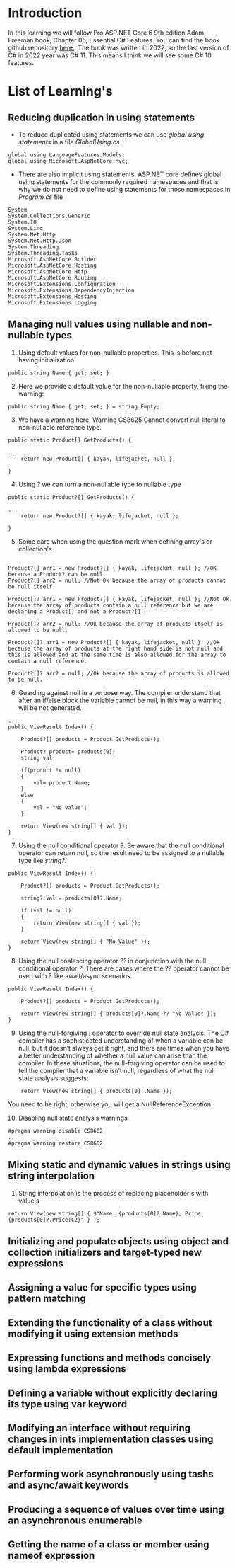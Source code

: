 # Introduction

In this learning we will follow Pro ASP.NET Core 6 9th edition Adam Freeman book, Chapter 05, Essential C# Features. You can find the book github repository [here.](https://github.com/apress/pro-asp.net-core-6). The book was written in 2022, so the last version of C# in 2022 year was C# 11. This means I think we will see some C# 10 features.

# List of Learning's

## Reducing duplication in using statements
- To reduce duplicated using statements we can use _global using statements_ in a file _GlobalUsing.cs_
```
global using LanguageFeatures.Models;
global using Microsoft.AspNetCore.Mvc;
```
- There are also implicit using statements. ASP.NET core defines global using statements for the commonly required namespaces and that is why we do not need to define using statements for those namespaces in _Program.cs_ file
```
System
System.Collections.Generic
System.IO
System.Linq
System.Net.Http
System.Net.Http.Json
System.Threading
System.Threading.Tasks
Microsoft.AspNetCore.Builder
Microsoft.AspNetCore.Hosting
Microsoft.AspNetCore.Http
Microsoft.AspNetCore.Routing
Microsoft.Extensions.Configuration
Microsoft.Extensions.DependencyInjection
Microsoft.Extensions.Hosting
Microsoft.Extensions.Logging
```


## Managing null values using nullable and non-nullable types
1. Using default values for non-nullable properties. This is before not having initialization:

```
public string Name { get; set; }
```
2. Here we provide a default value for the non-nullable property, fixing the warning:
```
public string Name { get; set; } = string.Empty;
```

3. We have a warning here, Warning CS8625 Cannot convert null literal to non-nullable reference type.

```
public static Product[] GetProducts() {

...
    return new Product[] { kayak, lifejacket, null };

}
```

4. Using _?_ we can turn a non-nullable type to nullable type

```
public static Product?[] GetProducts() {

...
    return new Product?[] { kayak, lifejacket, null };

}
```

5. Some care when using the question mark when defining array's or collection's
```

Product?[] arr1 = new Product?[] { kayak, lifejacket, null }; //OK because a Product? can be null.
Product?[] arr2 = null; //Not Ok because the array of products cannot be null itself!

Product[]? arr1 = new Product?[] { kayak, lifejacket, null }; //Not Ok because the array of products contain a null reference but we are declaring a Product[] and not a Product?[]!

Product[]? arr2 = null; //Ok because the array of products itself is allowed to be null.

Product?[]? arr1 = new Product?[] { kayak, lifejacket, null }; //Ok because the array of products at the right hand side is not null and this is allowed and at the same time is also allowed for the array to contain a null reference. 

Product?[]? arr2 = null; //Ok because the array of products is allowed to be null.

```

6. Guarding against null in a verbose way. The compiler understand that after an if/else block the variable cannot be null, in this way a warning will be not generated.
```
...
public ViewResult Index() {

    Product?[] products = Product.GetProducts();
    
    Product? product= products[0];
    string val;

    if(product != null)
    {
        val= product.Name;
    }
    else
    {
        val = "No value";
    }

    return View(new string[] { val });
}
```

7. Using the null conditional operator ?. Be aware that the null conditional operator can return null, so the result need to be assigned to a nullable type like _string?_.

```
public ViewResult Index() {

    Product?[] products = Product.GetProducts();
    
    string? val = products[0]?.Name;

    if (val != null)
    {
        return View(new string[] { val });
    }
    
    return View(new string[] { "No Value" });
}
```

8. Using the null coalescing operator _??_ in conjunction with the null conditional operator _?_. There are cases where the ?? operator cannot be used with ? like await/async scenarios.

```
public ViewResult Index() {

    Product?[] products = Product.GetProducts();
        
    return View(new string[] { products[0]?.Name ?? "No Value" });
}
```

9. Using the null-forgiving _!_ operator to override null state analysis. The C# compiler has a sophisticated understanding of when a variable can be null, but it doesn’t always get it right, and there are times when you have a better understanding of whether a null value can arise than the compiler. In these situations, the null-forgiving operator can be used to tell the compiler that a variable isn’t null, regardless of what the null state analysis suggests:

```  
    return View(new string[] { products[0]!.Name });
```

You need to be right, otherwise you will get a NullReferenceException.

10. Disabling null state analysis warnings
```  
#pragma warning disable CS8602
...
#pragma warning restore CS8602
```


## Mixing static and dynamic values in strings using string interpolation
1. String interpolation is the process of replacing placeholder's with value's
```  
return View(new string[] { $"Name: {products[0]?.Name}, Price: {products[0]?.Price:C2}" } );
```



## Initializing and populate objects using object and collection initializers and target-typed new expressions

## Assigning a value for specific types using pattern matching

## Extending the functionality of a class without modifying it using extension methods

## Expressing functions and methods concisely using lambda expressions

## Defining a variable without explicitly declaring its type using var keyword

## Modifying an interface without requiring changes in ints implementation classes using default implementation

## Performing work asynchronously using tashs and async/await keywords

## Producing a sequence of values over time using an asynchronous enumerable

## Getting the name of a class or member using nameof expression
